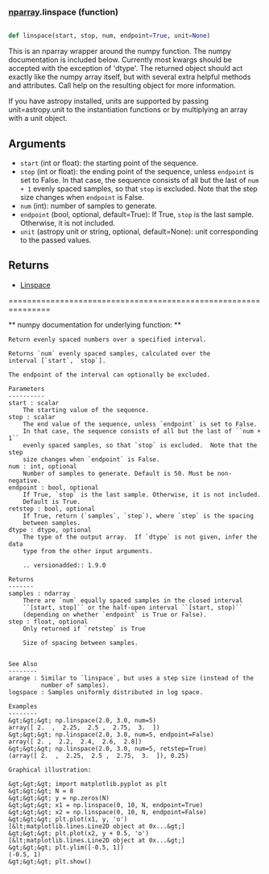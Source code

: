 ### [nparray](nparray.md).linspace (function)


```py

def linspace(start, stop, num, endpoint=True, unit=None)

```



This is an nparray wrapper around the numpy function.  The
numpy documentation is included below.  Currently most kwargs
should be accepted with the exception of 'dtype'.  The returned
object should act exactly like the numpy array itself, but with
several extra helpful methods and attributes.  Call help on the
resulting object for more information.

If you have astropy installed, units are supported by passing unit=astropy.unit
to the instantiation functions or by multiplying an array with a unit object.


Arguments
------------
* `start` (int or float): the starting point of the sequence.
* `stop` (int or float): the ending point of the sequence, unless `endpoint`
is set to False.  In that case, the sequence consists of all but the
last of ``num + 1`` evenly spaced samples, so that `stop` is excluded.
Note that the step size changes when `endpoint` is False.
* `num` (int): number of samples to generate.
* `endpoint` (bool, optional, default=True): If True, `stop` is the last
sample. Otherwise, it is not included.
* `unit` (astropy unit or string, optional, default=None): unit
corresponding to the passed values.

Returns
-----------
* [Linspace](Linspace.md)


===============================================================

** numpy documentation for underlying function: **


    Return evenly spaced numbers over a specified interval.

    Returns `num` evenly spaced samples, calculated over the
    interval [`start`, `stop`].

    The endpoint of the interval can optionally be excluded.

    Parameters
    ----------
    start : scalar
        The starting value of the sequence.
    stop : scalar
        The end value of the sequence, unless `endpoint` is set to False.
        In that case, the sequence consists of all but the last of ``num + 1``
        evenly spaced samples, so that `stop` is excluded.  Note that the step
        size changes when `endpoint` is False.
    num : int, optional
        Number of samples to generate. Default is 50. Must be non-negative.
    endpoint : bool, optional
        If True, `stop` is the last sample. Otherwise, it is not included.
        Default is True.
    retstep : bool, optional
        If True, return (`samples`, `step`), where `step` is the spacing
        between samples.
    dtype : dtype, optional
        The type of the output array.  If `dtype` is not given, infer the data
        type from the other input arguments.

        .. versionadded:: 1.9.0

    Returns
    -------
    samples : ndarray
        There are `num` equally spaced samples in the closed interval
        ``[start, stop]`` or the half-open interval ``[start, stop)``
        (depending on whether `endpoint` is True or False).
    step : float, optional
        Only returned if `retstep` is True

        Size of spacing between samples.


    See Also
    --------
    arange : Similar to `linspace`, but uses a step size (instead of the
             number of samples).
    logspace : Samples uniformly distributed in log space.

    Examples
    --------
    &gt;&gt;&gt; np.linspace(2.0, 3.0, num=5)
    array([ 2.  ,  2.25,  2.5 ,  2.75,  3.  ])
    &gt;&gt;&gt; np.linspace(2.0, 3.0, num=5, endpoint=False)
    array([ 2. ,  2.2,  2.4,  2.6,  2.8])
    &gt;&gt;&gt; np.linspace(2.0, 3.0, num=5, retstep=True)
    (array([ 2.  ,  2.25,  2.5 ,  2.75,  3.  ]), 0.25)

    Graphical illustration:

    &gt;&gt;&gt; import matplotlib.pyplot as plt
    &gt;&gt;&gt; N = 8
    &gt;&gt;&gt; y = np.zeros(N)
    &gt;&gt;&gt; x1 = np.linspace(0, 10, N, endpoint=True)
    &gt;&gt;&gt; x2 = np.linspace(0, 10, N, endpoint=False)
    &gt;&gt;&gt; plt.plot(x1, y, 'o')
    [&lt;matplotlib.lines.Line2D object at 0x...&gt;]
    &gt;&gt;&gt; plt.plot(x2, y + 0.5, 'o')
    [&lt;matplotlib.lines.Line2D object at 0x...&gt;]
    &gt;&gt;&gt; plt.ylim([-0.5, 1])
    (-0.5, 1)
    &gt;&gt;&gt; plt.show()

    

